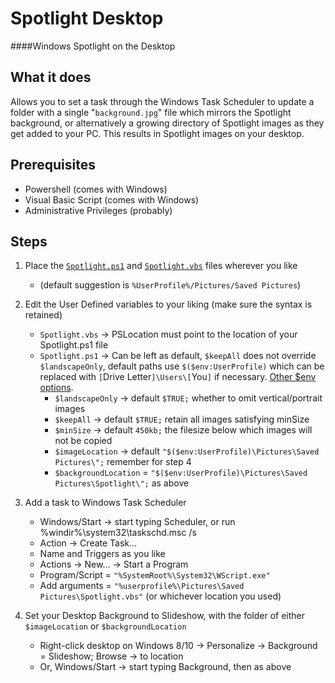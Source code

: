 # Spotlight Desktop
####Windows Spotlight on the Desktop

## What it does
Allows you to set a task through the Windows Task Scheduler to update a folder with a single "`background.jpg`" file which mirrors the Spotlight background, or alternatively a growing directory of Spotlight images as they get added to your PC. This results in Spotlight images on your desktop.  

## Prerequisites
* Powershell (comes with Windows)
* Visual Basic Script (comes with Windows)
* Administrative Privileges (probably)  

## Steps
1. Place the [`Spotlight.ps1`](./Spotlight.ps1) and [`Spotlight.vbs`](./Spotlight.vbs) files wherever you like
   * (default suggestion is `%UserProfile%/Pictures/Saved Pictures`)  

2. Edit the User Defined variables to your liking (make sure the syntax is retained)
   * `Spotlight.vbs` -> PSLocation must point to the location of your Spotlight.ps1 file
   * `Spotlight.ps1` -> Can be left as default, `$keepAll` does not override `$landscapeOnly`, default paths use `$($env:UserProfile)` which can be replaced with `[`Drive Letter`]\Users\[`You`]` if necessary. [Other $env options](http://www.computerperformance.co.uk/powershell/powershell_environmental_variables.htm).
     * `$landscapeOnly` -> default `$TRUE;` whether to omit vertical/portrait images
     * `$keepAll` -> default `$TRUE;` retain all images satisfying minSize
     * `$minSize` -> default `450kb;` the filesize below which images will not be copied
     * `$imageLocation` -> default `"$($env:UserProfile)\Pictures\Saved Pictures\";` remember for step 4 
     * `$backgroundLocation` = `"$($env:UserProfile)\Pictures\Saved Pictures\Spotlight\";` as above  

3. Add a task to Windows Task Scheduler
   * Windows/Start -> start typing Scheduler, or run %windir%\system32\taskschd.msc /s
   * Action -> Create Task...
   * Name and Triggers as you like
   * Actions -> New... -> Start a Program
   * Program/Script = `"%SystemRoot%\System32\WScript.exe"`
   * Add arguments = `"%userprofile%\Pictures\Saved Pictures\Spotlight.vbs"` (or whichever location you used)  

4. Set your Desktop Background to Slideshow, with the folder of either `$imageLocation` or `$backgroundLocation`
   * Right-click desktop on Windows 8/10 -> Personalize -> Background = Slideshow; Browse -> to location
   * Or, Windows/Start -> start typing Background, then as above 
